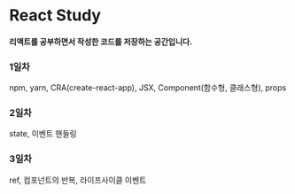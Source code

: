 # React Study  
#### 리액트를 공부하면서 작성한 코드를 저장하는 공간입니다.  

### 1일차  
npm, yarn, CRA(create-react-app), JSX, Component(함수형, 클래스형), props  

### 2일차  
state, 이벤트 핸들링

### 3일차
ref, 컴포넌트의 반복, 라이프사이클 이벤트
